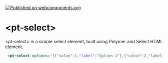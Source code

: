 [![Published on webcomponents.org](https://img.shields.io/badge/webcomponents.org-published-blue.svg)](https://www.webcomponents.org/element/plustteam/pt-select)
# <pt-select\>

<pt-select\> is a simple select element, built using Polymer and Select HTML element.

<!---
```
<custom-element-demo>
  <template>
    <script src="../webcomponentsjs/webcomponents-lite.js"></script>
    <link rel="import" href="pt-select.html">
    <style>
    </style>
    <next-code-block></next-code-block>
  </template>
</custom-element-demo>
```
-->
```html
 <pt-select options='[{"value":1,"label":"Option 1"},{"value":2,"label":"Option 2"},{"value":3,"label":"Option 3"}]' value="{{selectedValue}}" placeholder="Select One" path-to-value="value" path-to-label="label"></pt-select>
```
